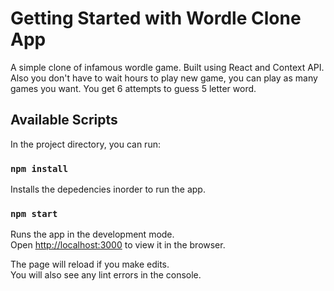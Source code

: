 # Getting Started with Wordle Clone App

A simple clone of infamous wordle game. Built using React and Context API. Also you don't have to wait hours to play new game, you can play as many games you want. You get 6 attempts to guess 5 letter word.

## Available Scripts

In the project directory, you can run:

### `npm install`

Installs the depedencies inorder to run the app.

### `npm start`

Runs the app in the development mode.\
Open [http://localhost:3000](http://localhost:3000) to view it in the browser.

The page will reload if you make edits.\
You will also see any lint errors in the console.

